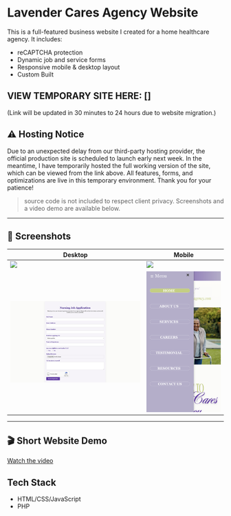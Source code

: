 # Lavender Cares Agency Website

This is a full-featured business website I created for a home healthcare agency. It includes:

- reCAPTCHA protection
- Dynamic job and service forms
- Responsive mobile & desktop layout
- Custom Built

## VIEW TEMPORARY SITE HERE: [] 
(Link will be updated in 30 minutes to 24 hours due to website migration.)

## ⚠️ Hosting Notice 
Due to an unexpected delay from our third-party hosting provider, the official production site is scheduled to launch early next week.
In the meantime, I have temporarily hosted the full working version of the site, which can be viewed from the link above. All features, forms, and optimizations are live in this temporary environment.
Thank you for your patience!

> source code is not included to respect client privacy. Screenshots and a video demo are available below.

---

## 📸 Screenshots

| Desktop | Mobile |
|--------|--------|
| ![](screenshots/homepage-screenshot.png) | ![](screenshots/homepage-screenshot-mobile.PNG) |
| ![](screenshots/careers-page-screenshot.png) | ![](screenshots/menu-bar-screenshot-mobile.PNG) |

---

## 🎬 Short Website Demo
[Watch the video](Website-Demo.mov)

## Tech Stack
- HTML/CSS/JavaScript
- PHP

